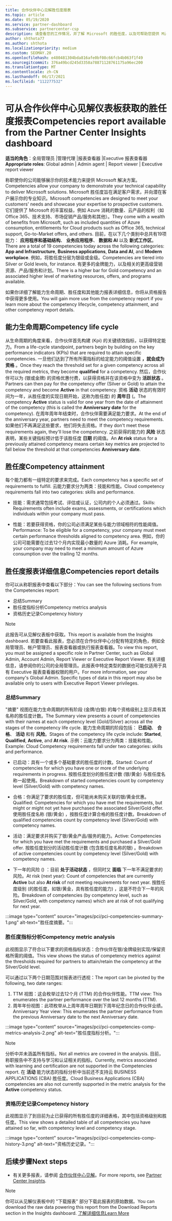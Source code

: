 ```yaml
---
title: 合作伙伴中心见解胜任度报表
ms.topic: article
ms.date: 05/19/2020
ms.service: partner-dashboard
ms.subservice: partnercenter-csp
description: 请查看您的工作情况，并了解 Microsoft 的胜任度，以及可帮助您提供 Microsoft 解决方案的服务。
author: shthota77
ms.author: shthota
ms.localizationpriority: medium
ms.custom: SEOMAY.20
ms.openlocfilehash: e480481304bda816afe0bf08c66fcb4b063f1f49
ms.sourcegitcommit: 376a49bcd245d3358a78871128761175a96ec200
ms.translationtype: MT
ms.contentlocale: zh-CN
ms.lasthandoff: 06/17/2021
ms.locfileid: "112277532"
---
```

# <a name="competencies-report-available-from-the-partner-center-insights-dashboard"></a><span data-ttu-id="71611-103">可从合作伙伴中心见解仪表板获取的胜任度报表</span><span class="sxs-lookup"><span data-stu-id="71611-103">Competencies report available from the Partner Center Insights dashboard</span></span>

<span data-ttu-id="71611-104">**适当的角色**：全局管理员 |管理代理 |报表查看器 |Executive 报表查看器</span><span class="sxs-lookup"><span data-stu-id="71611-104">**Appropriate roles**: Global admin | Admin agent | Report viewer | Executive report viewer</span></span>

<span data-ttu-id="71611-105">称职使你的公司能够展示你的技术能力来提供 Microsoft 解决方案。</span><span class="sxs-lookup"><span data-stu-id="71611-105">Competencies allow your company to demonstrate your technical capability to deliver Microsoft solutions.</span></span> <span data-ttu-id="71611-106">Microsoft 胜任度旨在满足客户需求，并向潜在客户展示你的专业知识。</span><span class="sxs-lookup"><span data-stu-id="71611-106">Microsoft competencies are designed to meet your customers' needs and showcase your expertise to prospective customers.</span></span> <span data-ttu-id="71611-107">它们提供了 Microsoft 的丰富权益，例如 Azure 消耗的数量、云产品的权利（如 Office 365、技术支持、市场促销产品/服务和其他）。</span><span class="sxs-lookup"><span data-stu-id="71611-107">They come with a wealth of benefits from Microsoft, such as included quantities of Azure consumption, entitlements for Cloud products such as Office 365, technical support, Go-to-Market offers, and others.</span></span> <span data-ttu-id="71611-108">目前，在以下几个类别中总共有19项能力： **应用程序和基础结构**、 **业务应用程序**、 **数据和 AI** 以及 **新式工作区**。</span><span class="sxs-lookup"><span data-stu-id="71611-108">There are a total of 19 competencies today across the following categories: **App and Infrastructure**, **Business applications**, **Data and AI**, and **Modern workplace**.</span></span> <span data-ttu-id="71611-109">例如，将胜任度分层为银级或金级。</span><span class="sxs-lookup"><span data-stu-id="71611-109">Competencies are tiered into Silver or Gold levels, for instance.</span></span> <span data-ttu-id="71611-110">有更多的金牌能力，以及相关的更高级营销资源、产品/服务和计划。</span><span class="sxs-lookup"><span data-stu-id="71611-110">There is a higher bar for Gold competency and an associated higher level of marketing resources, offers, and programs available.</span></span>  

<span data-ttu-id="71611-111">如果你详细了解能力生命周期、胜任度和其他能力报表详细信息，你将从资格报告中获得更多使用。</span><span class="sxs-lookup"><span data-stu-id="71611-111">You will gain more use from the competency report if you learn more about the competency lifecycle, competency attainment, and other competency report details.</span></span>

## <a name="competency-life-cycle"></a><span data-ttu-id="71611-112">能力生命周期</span><span class="sxs-lookup"><span data-stu-id="71611-112">Competency life cycle</span></span>

<span data-ttu-id="71611-113">从生命周期的角度来看，合作伙伴首先构建 (Kpi) 的关键绩效指标，以获得特定能力。</span><span class="sxs-lookup"><span data-stu-id="71611-113">From a life-cycle standpoint, partners begin by building on the key performance indicators (KPIs) that are required to attain specific competencies.</span></span> <span data-ttu-id="71611-114">一旦他们达到了所有所需指标的给定能力的阈值设置 **，就会成为资格** 。</span><span class="sxs-lookup"><span data-stu-id="71611-114">Once they reach the threshold set for a given competency across all the required metrics, they become **qualified** for a competency.</span></span> <span data-ttu-id="71611-115">然后，合作伙伴可以为 (银或金牌) 的资格优惠付费，以获得资格并在该资格中变为 **活跃状态** 。</span><span class="sxs-lookup"><span data-stu-id="71611-115">Partners can then pay for the competency offer (Silver or Gold) to attain the competency and become **Active** in that competency.</span></span> <span data-ttu-id="71611-116">资格 **活动** 状态的有效时间为一年，从胜任度的实现日期开始，这称为胜任度) 的 **周年日** (。</span><span class="sxs-lookup"><span data-stu-id="71611-116">The competency **Active** status is valid for one year from the date of attainment of the competency (this is called the **Anniversary date** for the competency).</span></span> <span data-ttu-id="71611-117">在周年周年年结束时，合作伙伴需要满足能力要求。</span><span class="sxs-lookup"><span data-stu-id="71611-117">At the end of the anniversary year, partners need to meet the competency requirements.</span></span> <span data-ttu-id="71611-118">如果他们不再满足这些要求，他们将失去资格。</span><span class="sxs-lookup"><span data-stu-id="71611-118">If they don't meet these requirements again, they'll lose the competency.</span></span> <span data-ttu-id="71611-119">之前获得的能力的 **风险** 状态表明，某些关键指标预计低于该胜任度 **日期** 的阈值。</span><span class="sxs-lookup"><span data-stu-id="71611-119">An **At risk** status for a previously attained competency means certain key metrics are projected to fall below the threshold at that competencies **Anniversary date**.</span></span>

## <a name="competency-attainment"></a><span data-ttu-id="71611-120">胜任度</span><span class="sxs-lookup"><span data-stu-id="71611-120">Competency attainment</span></span>

<span data-ttu-id="71611-121">每个能力都有一组特定的要求来完成。</span><span class="sxs-lookup"><span data-stu-id="71611-121">Each competency has a specific set of requirements to fulfill.</span></span> <span data-ttu-id="71611-122">云能力要求分为两类：技能和性能。</span><span class="sxs-lookup"><span data-stu-id="71611-122">Cloud competency requirements fall into two categories: skills and performance.</span></span>

- <span data-ttu-id="71611-123">技能：需求通常包括考试、评估或认证，公司内的个人必须通过。</span><span class="sxs-lookup"><span data-stu-id="71611-123">Skills: Requirements often include exams, assessments, or certifications which individuals within your company must pass.</span></span>

- <span data-ttu-id="71611-124">性能：若要获得资格，你的公司必须满足某些与能力领域相符的性能阈值。</span><span class="sxs-lookup"><span data-stu-id="71611-124">Performance: To be eligible for a competency, your company must meet certain performance thresholds aligned to competency area.</span></span> <span data-ttu-id="71611-125">例如，你的公司可能需要在过去12个月内实现最小数量的 Azure 消耗。</span><span class="sxs-lookup"><span data-stu-id="71611-125">For example, your company may need to meet a minimum amount of Azure consumption over the trailing 12 months.</span></span>

## <a name="competencies-report-details"></a><span data-ttu-id="71611-126">胜任度报表详细信息</span><span class="sxs-lookup"><span data-stu-id="71611-126">Competencies report details</span></span>

<span data-ttu-id="71611-127">你可以从称职报表中查看以下部分：</span><span class="sxs-lookup"><span data-stu-id="71611-127">You can see the following sections from the Competencies report:</span></span>

- <span data-ttu-id="71611-128">总结</span><span class="sxs-lookup"><span data-stu-id="71611-128">Summary</span></span>
- <span data-ttu-id="71611-129">胜任度指标分析</span><span class="sxs-lookup"><span data-stu-id="71611-129">Competency metrics analysis</span></span>
- <span data-ttu-id="71611-130">资格历史记录</span><span class="sxs-lookup"><span data-stu-id="71611-130">Competency history</span></span>

 > [!NOTE]
 > <span data-ttu-id="71611-131">此报告可从见解仪表板中获取。</span><span class="sxs-lookup"><span data-stu-id="71611-131">This report is available from the Insights dashboard.</span></span> <span data-ttu-id="71611-132">若要查看此报表，您必须在合作伙伴中心分配有特定的角色，例如全局管理员、帐户管理员、报表查看器或执行报表查看器。</span><span class="sxs-lookup"><span data-stu-id="71611-132">To view this report, you must be assigned a specific role in Partner Center, such as Global Admin, Account Admin, Report Viewer or Executive Report Viewer.</span></span> <span data-ttu-id="71611-133">有关详细信息，请参阅你的公司的全局管理员。此报表中特定类型的数据也可能仅适用于具有 Executive 报表查看器权限的用户。</span><span class="sxs-lookup"><span data-stu-id="71611-133">For more information, see your company's Global Admin. Specific types of data in this report may also be available only to users with Executive Report Viewer privileges.</span></span>

### <a name="summary"></a><span data-ttu-id="71611-134">总结</span><span class="sxs-lookup"><span data-stu-id="71611-134">Summary</span></span>

<span data-ttu-id="71611-135">"摘要" 视图在能力生命周期的所有阶段 (金牌/白银) 的每个资格级别上显示具有其名称的胜任度计数。</span><span class="sxs-lookup"><span data-stu-id="71611-135">The Summary view presents a count of competencies with their names at each competency level (Gold/Silver) across all the stages of the competency life cycle.</span></span> <span data-ttu-id="71611-136">能力生命周期的阶段包括： **已启动**、 **合格**、 **活动** 和有 **风险**。</span><span class="sxs-lookup"><span data-stu-id="71611-136">Stages of the competency life cycle include: **Started**, **Qualified**, **Active**, and **At risk**.</span></span> <span data-ttu-id="71611-137">示例：云能力要求分为两类：技能和性能。</span><span class="sxs-lookup"><span data-stu-id="71611-137">Example: Cloud Competency requirements fall under two categories: skills and performance.</span></span>

- <span data-ttu-id="71611-138">已启动：具有一个或多个基础要求的胜任度的计数。</span><span class="sxs-lookup"><span data-stu-id="71611-138">Started: Count of competencies for which you have one or more of the underlying requirements in progress.</span></span>
<span data-ttu-id="71611-139">按胜任度划分的胜任度计数 (银/黄金) 与胜任度名称一起使用。</span><span class="sxs-lookup"><span data-stu-id="71611-139">Breakdown of started competencies count by competency level (Silver/Gold) with competency names.</span></span>

- <span data-ttu-id="71611-140">合格：你满足了要求的胜任度，但可能尚未购买关联的银/黄金优惠。</span><span class="sxs-lookup"><span data-stu-id="71611-140">Qualified: Competencies for which you have met the requirements, but might or might not yet have purchased the associated Silver/Gold offer.</span></span> <span data-ttu-id="71611-141">使用胜任度名称 (银/黄金) ，按胜任度计算合格的胜任度计数。</span><span class="sxs-lookup"><span data-stu-id="71611-141">Breakdown of qualified competencies count by competency level (Silver/Gold) with competency names.</span></span>

- <span data-ttu-id="71611-142">活动：满足要求并购买了银/黄金产品/服务的能力。</span><span class="sxs-lookup"><span data-stu-id="71611-142">Active: Competencies for which you have met the requirements and purchased a Silver/Gold offer.</span></span> <span data-ttu-id="71611-143">按胜任度划分的活动胜任度计数 (包含胜任度名称的银) 。</span><span class="sxs-lookup"><span data-stu-id="71611-143">Breakdown of active competencies count by competency level (Silver/Gold) with competency names.</span></span>

- <span data-ttu-id="71611-144">下一年的风险 () ：目前 **处于活动状态** ，但同时又 **面临** 下一年不满足要求的风险。</span><span class="sxs-lookup"><span data-stu-id="71611-144">At risk (next year): Count of competencies that are currently **Active** but also **At risk** of not meeting requirements for next year.</span></span>
<span data-ttu-id="71611-145">按胜任度级别 (的胜任度，如银/黄金，具有胜任度的能力) ，这是不符合下一年的风险。</span><span class="sxs-lookup"><span data-stu-id="71611-145">Breakdown of competencies (by competency level, such as Silver/Gold, with competency names) which are at risk of not qualifying for next year.</span></span>

:::image type="content" source="images/pci/pci-competencies-summary-1.png" alt-text="胜任度摘要。":::

### <a name="competency-metric-analysis"></a><span data-ttu-id="71611-147">胜任度指标分析</span><span class="sxs-lookup"><span data-stu-id="71611-147">Competency metric analysis</span></span>

<span data-ttu-id="71611-148">此视图显示了符合以下要求的资格指标状态：合作伙伴在银/金牌级别实现/保留资格所需的阈值。</span><span class="sxs-lookup"><span data-stu-id="71611-148">This view shows the status of competency metrics against the thresholds required for partners to attain/retain the competency at the Silver/Gold level.</span></span> 

<span data-ttu-id="71611-149">可以通过以下两个日期范围对报表进行透视：</span><span class="sxs-lookup"><span data-stu-id="71611-149">The report can be pivoted by the following, two date ranges:</span></span>

1. <span data-ttu-id="71611-150">TTM 视图：这会枚举过去12个月 (TTM) 的合作伙伴性能。</span><span class="sxs-lookup"><span data-stu-id="71611-150">TTM view: This enumerates the partner performance over the last 12 months (TTM).</span></span>
2. <span data-ttu-id="71611-151">周年年份视图：此项枚举从上周年周年日期到下周年纪念日的合作伙伴业绩。</span><span class="sxs-lookup"><span data-stu-id="71611-151">Anniversary Year view: This enumerates the partner performance from the previous Anniversary date to the next Anniversary date.</span></span>

:::image type="content" source="images/pci/pci-competencies-comp-metrics-analysis-2.png" alt-text="胜任度指标分析。":::

> [!NOTE]
 > <span data-ttu-id="71611-153">分析中并未涵盖所有指标。</span><span class="sxs-lookup"><span data-stu-id="71611-153">Not all metrics are covered in the analysis.</span></span> <span data-ttu-id="71611-154">目前，称职报告中不支持与学习和认证相关的指标。</span><span class="sxs-lookup"><span data-stu-id="71611-154">Currently, metrics associated with learning and certification are not supported in the Competencies report.</span></span> <span data-ttu-id="71611-155">在 **活动** 能力状态的指标分析中当前还不支持云 BUSINESS APPLICATIONS (CBA) 胜任度。</span><span class="sxs-lookup"><span data-stu-id="71611-155">Cloud Business Applications (CBA) competencies are also not currently supported in the metric analysis for the **Active** competency status.</span></span>

### <a name="competency-history"></a><span data-ttu-id="71611-156">资格历史记录</span><span class="sxs-lookup"><span data-stu-id="71611-156">Competency history</span></span>

<span data-ttu-id="71611-157">此视图显示了到目前为止已获得的所有胜任度的详细表格，其中包括资格级别和胜任度。</span><span class="sxs-lookup"><span data-stu-id="71611-157">This view shows a detailed table of all competencies you have attained so far, with competency level and competency stage.</span></span>

:::image type="content" source="images/pci/pci-competencies-comp-history-3.png" alt-text="资格历史记录。":::

## <a name="next-steps"></a><span data-ttu-id="71611-159">后续步骤</span><span class="sxs-lookup"><span data-stu-id="71611-159">Next steps</span></span>

- <span data-ttu-id="71611-160">有关更多报表，请参阅 [合作伙伴中心见解](partner-center-insights.md)。</span><span class="sxs-lookup"><span data-stu-id="71611-160">For more reports, see [Partner Center Insights](partner-center-insights.md).</span></span>

>[!NOTE] 
> <span data-ttu-id="71611-161">你可以从见解仪表板中的 "下载报表" 部分下载此报表的原始数据。</span><span class="sxs-lookup"><span data-stu-id="71611-161">You can download the raw data powering this report from the Download Reports section in the Insights dashboard.</span></span> [<span data-ttu-id="71611-162">了解详细信息</span><span class="sxs-lookup"><span data-stu-id="71611-162">Learn More</span></span>](pci-download-reports.md) 
